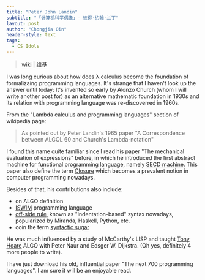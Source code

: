 ```yaml
---
title: "Peter John Landin"
subtitle: "「计算机科学偶像」- 彼得·约翰·兰丁"
layout: post
author: "Chongjia Qin"
header-style: text
tags:
  - CS Idols
---
```


> [wiki](https://en.wikipedia.org/wiki/Peter_Landin) | [维基](https://zh.wikipedia.org/wiki/%E5%BD%BC%E5%BE%97%C2%B7%E5%85%B0%E4%B8%81)

I was long curious about how does λ calculus become the foundation of formalizaing programming languages. It's strange that I haven't look up the answer until today: It's invented so early by Alonzo Church (whom I will write another post for) as an alternative mathematic foundation in 1930s and its relation with programming language was re-discoverred in 1960s.

From the "Lambda calculus and programming languages" section of wikipedia page:

> As pointed out by Peter Landin's 1965 paper "A Correspondence between ALGOL 60 and Church's Lambda-notation"

I found this name quite familiar since I read his paper "The mechanical evaluation of expressions" before, in which he introduced the first abstract machine for functional programming language, namely [SECD machine](https://en.wikipedia.org/wiki/SECD_machine). This paper also define the term [Closure](https://en.wikipedia.org/wiki/Closure_(computer_programming)) which becomes a prevalent notion in computer programming nowadays.

Besides of that, his contributions also include:

- on ALGO definition
- [ISWIM](https://en.wikipedia.org/wiki/ISWIM) programming language
- [off-side rule](https://en.wikipedia.org/wiki/Off-side_rule), known as "indentation-based" syntax nowadays, popularized by Miranda, Haskell, Python, etc.
- coin the term [syntactic sugar](https://en.wikipedia.org/wiki/Syntactic_sugar)

He was much influenced by a study of McCarthy's LISP and taught [Tony Hoare](https://en.wikipedia.org/wiki/Tony_Hoare) ALGO with Peter Naur and Edsger W. Dijkstra. (Oh yes, definitely 4 more people to write).

I have just download his old, influential paper "The next 700 programming languages". 
I am sure it will be an enjoyable read.






